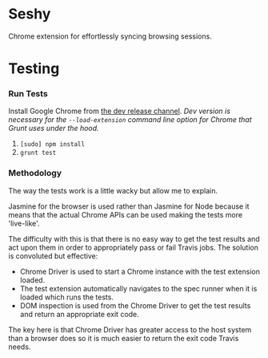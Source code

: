 # Seshy
Chrome extension for effortlessly syncing browsing sessions.

# Testing
### Run Tests
Install Google Chrome from [the dev release channel](https://www.chromium.org/getting-involved/dev-channel).
*Dev version is necessary for the `--load-extension` command line option for Chrome that Grunt uses under the hood.*
1. `[sudo] npm install`
2. `grunt test`

### Methodology
The way the tests work is a little wacky but allow me to explain.

Jasmine for the browser is used rather than Jasmine for Node because it means that the actual Chrome APIs can be used making the tests more 'live-like'.

The difficulty with this is that there is no easy way to get the test results and act upon them in order to appropriately pass or fail Travis jobs. The solution is convoluted but effective:

- Chrome Driver is used to start a Chrome instance with the test extension loaded.
- The test extension automatically navigates to the spec runner when it is loaded which runs the tests.
- DOM inspection is used from the Chrome Driver to get the test results and return an appropriate exit code.

The key here is that Chrome Driver has greater access to the host system than a browser does so it is much easier to return the exit code Travis needs.
